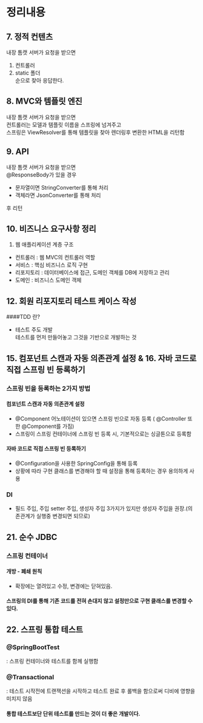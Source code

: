 # 정리내용

## 7. 정적 컨텐츠
내장 톰캣 서버가 요청을 받으면
1. 컨트롤러
2. static 폴더   
순으로 찾아 응답한다.

## 8. MVC와 템플릿 엔진
내장 톰캣 서버가 요청을 받으면  
컨트롤러는 모델과 템플릿 이름을 스프링에 넘겨주고  
스프링은 ViewResolver를 통해 템플릿을 찾아 렌더링후 변환한 HTML을 리턴함

## 9. API
내장 톰캣 서버가 요청을 받으면  
@ResponseBody가 있을 경우 
- 문자열이면 StringConverter를 통해 처리
- 객체라면 JsonConverter를 통해 처리  

후 리턴

## 10. 비즈니스 요구사항 정리
1. 웹 애플리케이션 계층 구조
- 컨트롤러 : 웹 MVC의 컨트롤러 역할
- 서비스 : 핵심 비즈니스 로직 구현
- 리포지토리 : 데이터베이스에 접근, 도메인 객체를 DB에 저장하고 관리
- 도메인 : 비즈니스 도메인 객체

## 12. 회원 리포지토리 테스트 케이스 작성
####TDD 란?  
- 테스트 주도 개발   
테스트를 먼저 만들어놓고 그것을 기반으로 개발하는 것

## 15. 컴포넌트 스캔과 자동 의존관계 설정 & 16. 자바 코드로 직접 스프링 빈 등록하기
### 스프링 빈을 등록하는 2가지 방법
#### 컴포넌트 스캔과 자동 의존관계 설정  
- @Component 어노테이션이 있으면 스프링 빈으로 자동 등록 ( @Controller 또한 @Component를 가짐)  
- 스프링이 스프링 컨테이너에 스프링 빈 등록 시, 기본적으로는 싱글톤으로 등록함
#### 자바 코드로 직접 스프링 빈 등록하기  
- @Configuration을 사용한 SpringConfig을 통해 등록
- 상황에 따라 구현 클래스를 변경해야 할 때 설정을 통해 등록하는 경우 용의하게 사용

### DI
- 필드 주입, 주입 setter 주입, 생성자 주입 3가지가 있지만 생성자 주입을 권장.(의존관계가 실행중 변경되면 되므로)

## 21. 순수 JDBC

### 스프링 컨테이너

#### 개방 - 폐쇄 원칙  

- 확장에는 열려있고 수정, 변경에는 닫혀있음.

#### 스프링의 DI를 통해 기존 코드를 전혀 손대지 않고 설정만으로 구현 클래스를 변경할 수 있다.

## 22. 스프링 통합 테스트

### @SpringBootTest  
: 스프링 컨테이너와 테스트를 함께 실행함

### @Transactional  
: 테스트 시작전에 트랜잭션을 시작하고 테스트 완료 후 롤백을 함으로써 디비에 영향을 미치지 않음

#### 통합 테스트보단 단위 테스트를 만드는 것이 더 좋은 개발이다.